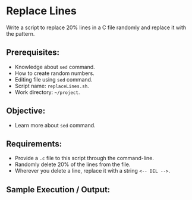 # Replace Lines

Write a script to replace 20% lines in a C file randomly and replace it with the pattern.

## Prerequisites:

- Knowledge about `sed` command.
- How to create random numbers.
- Editing file using `sed` command.
- Script name: `replaceLines.sh`.
- Work directory: `~/project`.

## Objective:

- Learn more about `sed` command.

## Requirements:

- Provide a `.c` file to this script through the command-line.
- Randomly delete 20% of the lines from the file.
- Wherever you delete a line, replace it with a string `<-- DEL -->`.

## Sample Execution / Output:
